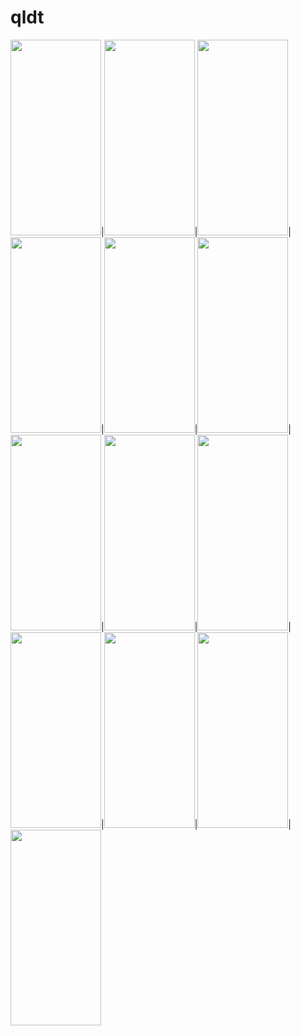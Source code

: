 # qldt
<img src="https://user-images.githubusercontent.com/102961077/173858476-8a0d29d2-9c3f-4c11-95f4-f256c59fbac6.png" width="145" height="313">|<img src="https://user-images.githubusercontent.com/102961077/173860467-8bc1401e-8e02-476a-9a19-1cdd12d28500.png" width="145" height="313">|<img src="https://user-images.githubusercontent.com/102961077/173861920-14703a65-1ef5-41fd-80ce-ff8cc8fc63f6.png" width="145" height="313">|<img src="https://user-images.githubusercontent.com/102961077/173862094-c1ee83f1-44df-4eb0-9212-22ebd9ee116d.png" width="145" height="313">|<img src="https://user-images.githubusercontent.com/102961077/173862147-e5271b47-4c47-45e8-9e96-da7a1e77a754.png" width="145" height="313">|<img src="https://user-images.githubusercontent.com/102961077/173862273-ef215990-f19b-482a-817f-944ccbd47f99.png" width="145" height="313">|<img src="https://user-images.githubusercontent.com/102961077/173862472-37ca2872-2d21-4b61-978d-c838eee70826.png" width="145" height="313">|<img src="https://user-images.githubusercontent.com/102961077/173862529-8746ca82-9339-4496-9045-72d16067eeb4.png" width="145" height="313">|<img src="https://user-images.githubusercontent.com/102961077/173862560-bef1531b-0d74-4cce-9c9e-307e33c1c392.png" width="145" height="313">|<img src="https://user-images.githubusercontent.com/102961077/173862595-62f34da6-e424-43a7-82d8-3c71f3bd083d.png" width="145" height="313">|<img src="https://user-images.githubusercontent.com/102961077/173862624-13d3dd5f-558f-4af4-85e0-aa61b09b0f19.png" width="145" height="313">|<img src="https://user-images.githubusercontent.com/102961077/173862663-9125f195-87ba-4110-8293-354a9264fd4f.png" width="145" height="313">|<img src="https://user-images.githubusercontent.com/102961077/173862703-3bd828c4-be3e-40d0-8f5f-e184475b238b.png" width="145" height="313">
